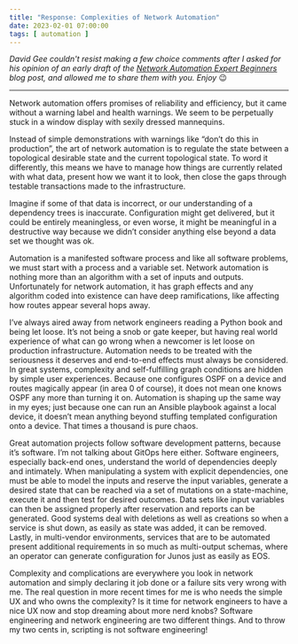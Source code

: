 ```yaml
---
title: "Response: Complexities of Network Automation"
date: 2023-02-01 07:00:00
tags: [ automation ]
---
```

_David Gee couldn't resist making a few choice comments after I asked for his opinion of an early draft of the [Network Automation Expert Beginners](https://blog.ipspace.net/2023/01/network-automation-expert-beginners.html) blog post, and allowed me to share them with you. Enjoy_&nbsp;😉

---

Network automation offers promises of reliability and efficiency, but it came without a warning label and health warnings. We seem to be perpetually stuck in a window display with sexily dressed mannequins.
<!--more-->
Instead of simple demonstrations with warnings like “don’t do this in production”, the art of network automation is to regulate the state between a topological desirable state and the current topological state. To word it differently, this means we have to manage how things are currently related with what data, present how we want it to look, then close the gaps through testable transactions made to the infrastructure.

Imagine if some of that data is incorrect, or our understanding of a dependency trees is inaccurate. Configuration might get delivered, but it could be entirely meaningless, or even worse, it might be meaningful in a destructive way because we didn’t consider anything else beyond a data set we thought was ok. 

Automation is a manifested software process and like all software problems, we must start with a process and a variable set. Network automation is nothing more than an algorithm with a set of inputs and outputs. Unfortunately for network automation, it has graph effects and any algorithm coded into existence can have deep ramifications, like affecting how routes appear several hops away.

I’ve always aired away from network engineers reading a Python book and being let loose. It’s not being a snob or gate keeper, but having real world experience of what can go wrong when a newcomer is let loose on production infrastructure. Automation needs to be treated with the seriousness it deserves and end-to-end effects must always be considered. In great systems, complexity and self-fulfilling graph conditions are hidden by simple user experiences. Because one configures OSPF on a device and routes magically appear (in area 0 of course), it does not mean one knows OSPF any more than turning it on. Automation is shaping up the same way in my eyes; just because one can run an Ansible playbook against a local device, it doesn’t mean anything beyond stuffing templated configuration onto a device. That times a thousand is pure chaos.

Great automation projects follow software development patterns, because it’s software. I’m not talking about GitOps here either. Software engineers, especially back-end ones, understand the world of dependencies deeply and intimately. When manipulating a system with explicit dependencies, one must be able to model the inputs and reserve the input variables, generate a desired state that can be reached via a set of mutations on a state-machine, execute it and then test for desired outcomes. Data sets like input variables can then be assigned properly after reservation and reports can be generated. Good systems deal with deletions as well as creations so when a service is shut down, as easily as state was added, it can be removed. Lastly, in multi-vendor environments, services that are to be automated present additional requirements in so much as multi-output schemas, where an operator can generate configuration for Junos just as easily as EOS. 

Complexity and complications are everywhere you look in network automation and simply declaring it job done or a failure sits very wrong with me. The real question in more recent times for me is who needs the simple UX and who owns the complexity? Is it time for network engineers to have a nice UX now and stop dreaming about more nerd knobs? Software engineering and network engineering are two different things. And to throw my two cents in, scripting is not software engineering!